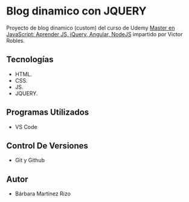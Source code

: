 # Blog dinamico con JQUERY
Proyecto de blog dinamico (custom) del curso de Udemy [Master en JavaScript: Aprender JS, jQuery, Angular, NodeJS](https://www.udemy.com/course/master-en-javascript-aprender-js-jquery-angular-nodejs-y-mas/) impartido por Victor Robles.

## Tecnologías
- HTML.
- CSS.
- JS.
- JQUERY.

## Programas Utilizados
- VS Code

## Control De Versiones 
- Git y Github

## Autor
- Bárbara Martínez Rizo 
